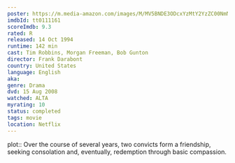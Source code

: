```yaml
---
poster: https://m.media-amazon.com/images/M/MV5BNDE3ODcxYzMtY2YzZC00NmNlLWJiNDMtZDViZWM2MzIxZDYwXkEyXkFqcGdeQXVyNjAwNDUxODI@._V1_SX300.jpg
imdbId: tt0111161
scoreImdb: 9.3
rated: R
released: 14 Oct 1994
runtime: 142 min
cast: Tim Robbins, Morgan Freeman, Bob Gunton
director: Frank Darabont
country: United States
language: English
aka: 
genre: Drama
dvd: 15 Aug 2008
watched: ALTA
myrating: 10
status: completed
tags: movie
location: Netflix
---
```


plot:: Over the course of several years, two convicts form a friendship, seeking consolation and, eventually, redemption through basic compassion.